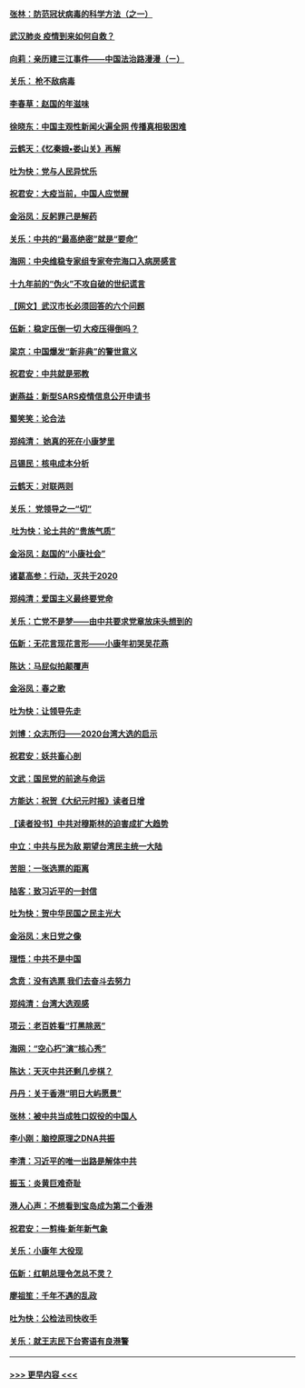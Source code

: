 #### [张林：防范冠状病毒的科学方法（之一）](../pages/nsc993/n11828618.md?t=01291011) 
#### [武汉肺炎 疫情到来如何自救？](../pages/nsc993/n11827632.md?t=01291011) 
#### [向莉：亲历建三江事件——中国法治路漫漫（ㄧ）](../pages/nsc993/n11827190.md?t=01291011) 
#### [关乐： 枪不敌病毒](../pages/nsc993/n11826746.md?t=01291011) 
#### [李春草：赵国的年滋味](../pages/nsc993/n11826321.md?t=01291011) 
#### [徐晓东：中国主观性新闻火遍全网 传播真相极困难](../pages/nsc993/n11826508.md?t=01291011) 
#### [云鹤天：《忆秦娥▪娄山关》再解](../pages/nsc993/n11824682.md?t=01291011) 
#### [吐为快：党与人民异忧乐](../pages/nsc993/n11824660.md?t=01291011) 
#### [祝君安：大疫当前，中国人应觉醒](../pages/nsc993/n11821946.md?t=01291011) 
#### [金浴凤：反躬罪己是解药](../pages/nsc993/n11820280.md?t=01291011) 
#### [关乐：中共的“最高绝密”就是“要命”](../pages/nsc993/n11816946.md?t=01291011) 
#### [海网：中央维稳专家组专家夸完海口入病房感言](../pages/nsc993/n11815138.md?t=01291011) 
#### [十九年前的“伪火”不攻自破的世纪谎言](../pages/nsc993/n11813238.md?t=01291011) 
#### [【网文】武汉市长必须回答的六个问题](../pages/nsc993/n11813848.md?t=01291011) 
#### [伍新：稳定压倒一切 大疫压得倒吗？](../pages/nsc993/n11812634.md?t=01291011) 
#### [梁京：中国爆发“新非典”的警世意义](../pages/nsc993/n11812554.md?t=01291011) 
#### [祝君安：中共就是邪教](../pages/nsc993/n11812431.md?t=01291011) 
#### [谢燕益：新型SARS疫情信息公开申请书](../pages/nsc993/n11808840.md?t=01291011) 
#### [蜀笑笑：论合法](../pages/nsc993/n11808064.md?t=01291011) 
#### [郑纯清： 她真的死在小康梦里](../pages/nsc993/n11806623.md?t=01291011) 
#### [吕锡民：核电成本分析](../pages/nsc993/n11806284.md?t=01291011) 
#### [云鹤天：对联两则](../pages/nsc993/n11805957.md?t=01291011) 
#### [关乐： 党领导之一“切”](../pages/nsc993/n11804505.md?t=01291011) 
#### [ 吐为快：论土共的“贵族气质”](../pages/nsc993/n11804490.md?t=01291011) 
#### [金浴凤：赵国的“小康社会”](../pages/nsc993/n11804452.md?t=01291011) 
#### [诸葛高参：行动，灭共于2020](../pages/nsc993/n11804120.md?t=01291011) 
#### [郑纯清：爱国主义最终要党命](../pages/nsc993/n11802197.md?t=01291011) 
#### [关乐：亡党不是梦——由中共要求党章放床头想到的](../pages/nsc993/n11802156.md?t=01291011) 
#### [伍新：无花言现花言形——小康年初哭吴花燕](../pages/nsc993/n11800044.md?t=01291011) 
#### [陈达：马屁似拍颠覆声](../pages/nsc993/n11800010.md?t=01291011) 
#### [金浴凤：春之歌](../pages/nsc993/n11797687.md?t=01291011) 
#### [吐为快：让领导先走](../pages/nsc993/n11797512.md?t=01291011) 
#### [刘博：众志所归——2020台湾大选的启示](../pages/nsc993/n11796878.md?t=01291011) 
#### [祝君安：妖共畜心剖](../pages/nsc993/n11794273.md?t=01291011) 
#### [文武：国民党的前途与命运](../pages/nsc993/n11794198.md?t=01291011) 
#### [方能达：祝贺《大纪元时报》读者日增](../pages/nsc993/n11793807.md?t=01291011) 
#### [【读者投书】中共对穆斯林的迫害成扩大趋势](../pages/nsc993/n11791371.md?t=01291011) 
#### [中立：中共与民为敌 期望台湾民主统一大陆](../pages/nsc993/n11790392.md?t=01291011) 
#### [苦胆：一张选票的距离](../pages/nsc993/n11788914.md?t=01291011) 
#### [陆客：致习近平的一封信](../pages/nsc993/n11788867.md?t=01291011) 
#### [吐为快：贺中华民国之民主光大](../pages/nsc993/n11788618.md?t=01291011) 
#### [金浴凤：末日党之像](../pages/nsc993/n11787475.md?t=01291011) 
#### [理悟：中共不是中国](../pages/nsc993/n11787463.md?t=01291011) 
#### [念贲：没有选票  我们去奋斗去努力](../pages/nsc993/n11787398.md?t=01291011) 
#### [郑纯清：台湾大选观感](../pages/nsc993/n11786210.md?t=01291011) 
#### [项云：老百姓看“打黑除恶”](../pages/nsc993/n11785398.md?t=01291011) 
#### [海网：“空心朽”演“核心秀”](../pages/nsc993/n11783874.md?t=01291011) 
#### [陈达：天灭中共还剩几步棋？](../pages/nsc993/n11783719.md?t=01291011) 
#### [丹丹：关于香港“明日大屿愿景”](../pages/nsc993/n11783273.md?t=01291011) 
#### [张林：被中共当成牲口奴役的中国人](../pages/nsc993/n11782397.md?t=01291011) 
#### [李小刚：脑控原理之DNA共振](../pages/nsc993/n11780962.md?t=01291011) 
#### [李清：习近平的唯一出路是解体中共](../pages/nsc993/n11780866.md?t=01291011) 
#### [振玉：炎黄巨难奇耻](../pages/nsc993/n11779632.md?t=01291011) 
#### [港人心声：不想看到宝岛成为第二个香港](../pages/nsc993/n11778817.md?t=01291011) 
#### [祝君安：一剪梅‧新年新气象](../pages/nsc993/n11776340.md?t=01291011) 
#### [关乐：小康年 大役现](../pages/nsc993/n11774213.md?t=01291011) 
#### [伍新：红朝总理令怎总不灵？](../pages/nsc993/n11770813.md?t=01291011) 
#### [廖祖笙：千年不遇的乱政](../pages/nsc993/n11770373.md?t=01291011) 
#### [吐为快：公检法司快收手](../pages/nsc993/n11770359.md?t=01291011) 
#### [关乐：就王志民下台寄语有良港警](../pages/nsc993/n11769903.md?t=01291011) 

----
#### [ >>> 更早内容 <<< ](../indexes/nsc993-earlier.md)

